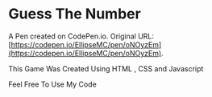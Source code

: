 # Guess The Number 

A Pen created on CodePen.io. Original URL: [https://codepen.io/EllipseMC/pen/oNOyzEm](https://codepen.io/EllipseMC/pen/oNOyzEm).

This Game Was Created Using HTML , CSS and Javascript 

Feel Free To Use My Code 
